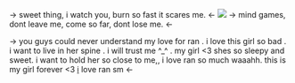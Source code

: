 -> sweet thing, i watch you, burn so fast it scares me. <-
![](https://media.discordapp.net/attachments/1126713705346904095/1214215325114048582/Untitled823_20240221013751.png?ex=65f84d24&is=65e5d824&hm=b5da86e001552f69eba62b25b48acb8eea845d31339d92de83515243332744d5&)
-> mind games, dont leave me, come so far, dont lose me. <-

-> you guys could never understand my love for ran . i love this girl so bad . i want to live in her spine . i will trust me ^_^ . my girl <3 shes so sleepy and sweet. i want to hold her so close to me,, i love ran so much waaahh. this is my girl forever <3 [i](https://rentry.co/13thofthefog) love ran sm <-